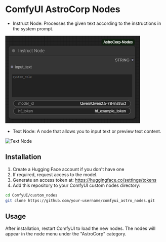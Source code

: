 # ComfyUI AstroCorp Nodes

- Instruct Node: Processes the given text according to the instructions in the system prompt.

![Instruct Node](./examples/instruct_node.png)

- Text Node: A node that allows you to input text or preview text content.

![Text Node](./examples/text_node.png)

## Installation

1. Create a Hugging Face account if you don't have one
2. If required, request access to the model.
3. Generate an access token at: https://huggingface.co/settings/tokens
4. Add this repository to your ComfyUI custom nodes directory:
```bash
cd ComfyUI/custom_nodes
git clone https://github.com/your-username/comfyui_astro_nodes.git
```

## Usage

After installation, restart ComfyUI to load the new nodes. The nodes will appear in the node menu under the "AstroCorp" category.
